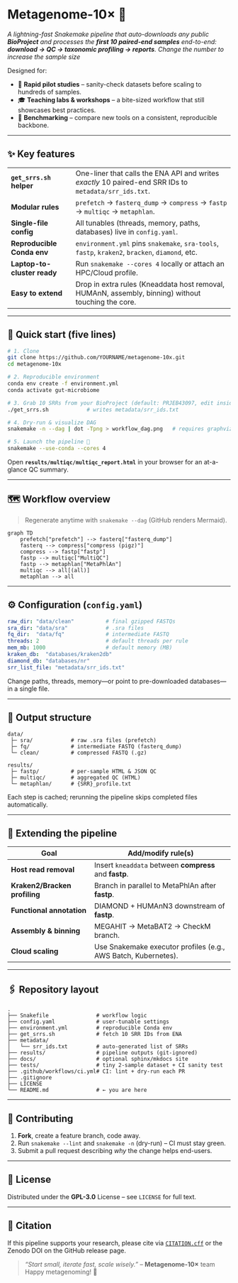 # Metagenome-10× 🚀  
*A lightning-fast Snakemake pipeline that auto-downloads any public **BioProject** and processes the **first 10 paired-end samples** end-to-end: **download → QC → taxonomic profiling → reports**.*
*Change the number to increase the sample size*

Designed for:

* 🔬 **Rapid pilot studies** – sanity-check datasets before scaling to hundreds of samples.  
* 🎓 **Teaching labs & workshops** – a bite-sized workflow that still showcases best practices.  
* 🧪 **Benchmarking** – compare new tools on a consistent, reproducible backbone.

---

## ✨ Key features

|  |  |
| --- | --- |
| **`get_srrs.sh` helper** | One-liner that calls the ENA API and writes *exactly* 10 paired-end SRR IDs to `metadata/srr_ids.txt`. |
| **Modular rules** | `prefetch` → `fasterq_dump` → `compress` → `fastp` → `multiqc` → `metaphlan`. |
| **Single-file config** | All tunables (threads, memory, paths, databases) live in `config.yaml`. |
| **Reproducible Conda env** | `environment.yml` pins `snakemake`, `sra-tools`, `fastp`, `kraken2`, `bracken`, `diamond`, etc. |
| **Laptop-to-cluster ready** | Run `snakemake --cores 4` locally or attach an HPC/Cloud profile. |
| **Easy to extend** | Drop in extra rules (Kneaddata host removal, HUMAnN, assembly, binning) without touching the core. |

---

## 🚀 Quick start (five lines)

```bash
# 1. Clone
git clone https://github.com/YOURNAME/metagenome-10x.git
cd metagenome-10x

# 2. Reproducible environment
conda env create -f environment.yml
conda activate gut-microbiome

# 3. Grab 10 SRRs from your BioProject (default: PRJEB43097, edit inside get_srrs.sh)
./get_srrs.sh            # writes metadata/srr_ids.txt

# 4. Dry-run & visualize DAG
snakemake -n --dag | dot -Tpng > workflow_dag.png   # requires graphviz

# 5. Launch the pipeline 🚀
snakemake --use-conda --cores 4
````

Open **`results/multiqc/multiqc_report.html`** in your browser for an at-a-glance QC summary.

---

## 🗺️ Workflow overview

> Regenerate anytime with `snakemake --dag` (GitHub renders Mermaid).

```mermaid
graph TD
    prefetch["prefetch"] --> fasterq["fasterq_dump"]
    fasterq --> compress["compress (pigz)"]
    compress --> fastp["fastp"]
    fastp --> multiqc["MultiQC"]
    fastp --> metaphlan["MetaPhlAn"]
    multiqc --> all[(all)]
    metaphlan --> all
```

---

## ⚙️ Configuration (`config.yaml`)

```yaml
raw_dir: "data/clean"          # final gzipped FASTQs
sra_dir: "data/sra"            # .sra files
fq_dir:  "data/fq"             # intermediate FASTQ
threads: 2                     # default threads per rule
mem_mb: 1000                   # default memory (MB)
kraken_db:  "databases/kraken2db"
diamond_db: "databases/nr"
srr_list_file: "metadata/srr_ids.txt"
```

Change paths, threads, memory—or point to pre-downloaded databases—in a single file.

---

## 📂 Output structure

```
data/
 ├─ sra/            # raw .sra files (prefetch)
 ├─ fq/             # intermediate FASTQ (fasterq_dump)
 └─ clean/          # compressed FASTQ (.gz)

results/
 ├─ fastp/          # per-sample HTML & JSON QC
 ├─ multiqc/        # aggregated QC (HTML)
 └─ metaphlan/      # {SRR}_profile.txt
```

Each step is cached; rerunning the pipeline skips completed files automatically.

---

## 🔧 Extending the pipeline

| Goal                          | Add/modify rule(s)                                             |
| ----------------------------- | -------------------------------------------------------------- |
| **Host read removal**         | Insert `kneaddata` between **compress** and **fastp**.         |
| **Kraken2/Bracken profiling** | Branch in parallel to MetaPhlAn after **fastp**.               |
| **Functional annotation**     | DIAMOND + HUMAnN3 downstream of **fastp**.                     |
| **Assembly & binning**        | MEGAHIT → MetaBAT2 → CheckM branch.                            |
| **Cloud scaling**             | Use Snakemake executor profiles (e.g., AWS Batch, Kubernetes). |

---

## 🖇️ Repository layout

```
.
├── Snakefile               # workflow logic
├── config.yaml             # user-tunable settings
├── environment.yml         # reproducible Conda env
├── get_srrs.sh             # fetch 10 SRR IDs from ENA
├── metadata/
│   └── srr_ids.txt         # auto-generated list of SRRs
├── results/                # pipeline outputs (git-ignored)
├── docs/                   # optional sphinx/mkdocs site
├── tests/                  # tiny 2-sample dataset + CI sanity test
├── .github/workflows/ci.yml# CI: lint + dry-run each PR
├── .gitignore
├── LICENSE
└── README.md               # ← you are here
```

---

## 🤝 Contributing

1. **Fork**, create a feature branch, code away.
2. Run `snakemake --lint` and `snakemake -n` (dry-run) – CI must stay green.
3. Submit a pull request describing *why* the change helps end-users.

---

## 📜 License

Distributed under the **GPL-3.0** License – see `LICENSE` for full text.

---

## 📖 Citation

If this pipeline supports your research, please cite via [`CITATION.cff`](CITATION.cff) or the Zenodo DOI on the GitHub release page.

> *“Start small, iterate fast, scale wisely.”* – **Metagenome-10×** team
> Happy metagenoming! 🎉




